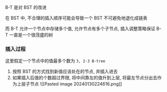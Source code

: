B-T 是对 BST 的改进

在 BST 中, 不合理的插入顺序可能会导致一个 BST 不可避免地退化成链表

而 B-T 允许一个节点中存储多个值, 允许节点有多个子节点, 插入调整策略保证 B-T 一直是一个很茂盛的树

### 插入过程
这里假定一个节点中的值最多个数为 `3, 2-3 B-tree`
1. 按照 BST 的方式找到新值应该处在的节点, 并插入进去
2. 如果插入后值的个数超过界限, 将中间靠左的值升到上层, 将最左节点分出去作为上层子节点
![[Pasted image 20240130224616.png]]
